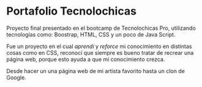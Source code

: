 # Portafolio Tecnolochicas

Proyecto final presentado en el bootcamp de Tecnolochicas Pro, utilizando tecnologías como: Boostrap, HTML, CSS y un poco de Java Script.

Fue un proyecto en el cual *aprendí* y *reforce* mi conocimiento en distintas cosas como en CSS, reconocí que siempre es bueno tratar de recrear una página web, porque esto ayuda a que mi conocimiento crezca.

Desde hacer un una página web de mi artista favorito hasta un clon de Google.

